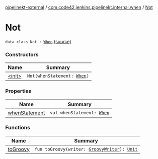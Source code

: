 [pipelinekt-external](../../index.md) / [com.code42.jenkins.pipelinekt.internal.when](../index.md) / [Not](./index.md)

# Not

`data class Not : `[`When`](../../com.code42.jenkins.pipelinekt.core/-when.md) [(source)](https://github.com/code42/pipelinekt/tree/master/internal/src/main/kotlin/com/code42/jenkins/pipelinekt/internal/when/Not.kt#L6)

### Constructors

| Name | Summary |
|---|---|
| [&lt;init&gt;](-init-.md) | `Not(whenStatement: `[`When`](../../com.code42.jenkins.pipelinekt.core/-when.md)`)` |

### Properties

| Name | Summary |
|---|---|
| [whenStatement](when-statement.md) | `val whenStatement: `[`When`](../../com.code42.jenkins.pipelinekt.core/-when.md) |

### Functions

| Name | Summary |
|---|---|
| [toGroovy](to-groovy.md) | `fun toGroovy(writer: `[`GroovyWriter`](../../com.code42.jenkins.pipelinekt.core.writer/-groovy-writer/index.md)`): `[`Unit`](https://kotlinlang.org/api/latest/jvm/stdlib/kotlin/-unit/index.html) |
